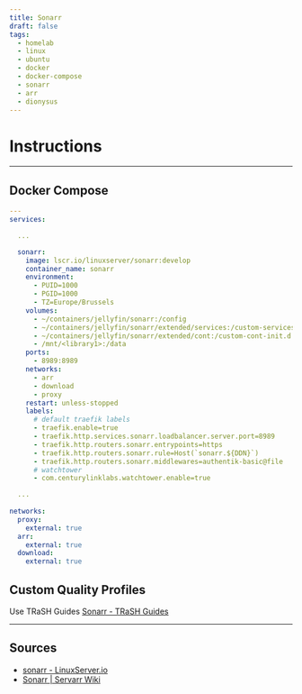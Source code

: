 ```yaml
---
title: Sonarr
draft: false
tags:
  - homelab
  - linux
  - ubuntu
  - docker
  - docker-compose
  - sonarr
  - arr
  - dionysus
---
```


# Instructions

---

## Docker Compose

```yaml title="containers/jellyfin/docker-compose.yml"
---
services:

  ...

  sonarr:
    image: lscr.io/linuxserver/sonarr:develop
    container_name: sonarr
    environment:
      - PUID=1000
      - PGID=1000
      - TZ=Europe/Brussels
    volumes:
      - ~/containers/jellyfin/sonarr:/config
      - ~/containers/jellyfin/sonarr/extended/services:/custom-services.d
      - ~/containers/jellyfin/sonarr/extended/cont:/custom-cont-init.d
      - /mnt/<library1>:/data
    ports:
      - 8989:8989
    networks:
      - arr
      - download
      - proxy
    restart: unless-stopped
    labels:
      # default traefik labels
      - traefik.enable=true
      - traefik.http.services.sonarr.loadbalancer.server.port=8989
      - traefik.http.routers.sonarr.entrypoints=https
      - traefik.http.routers.sonarr.rule=Host(`sonarr.${DDN}`)
      - traefik.http.routers.sonarr.middlewares=authentik-basic@file
      # watchtower
      - com.centurylinklabs.watchtower.enable=true

  ...
  
networks:
  proxy:
    external: true
  arr:
    external: true
  download:
    external: true

```

## Custom Quality Profiles
Use TRaSH Guides
[Sonarr - TRaSH Guides](https://trash-guides.info/Sonarr/#sonarr)

---

## Sources
- [sonarr - LinuxServer.io](https://docs.linuxserver.io/images/docker-sonarr/)
- [Sonarr | Servarr Wiki](https://wiki.servarr.com/sonarr)